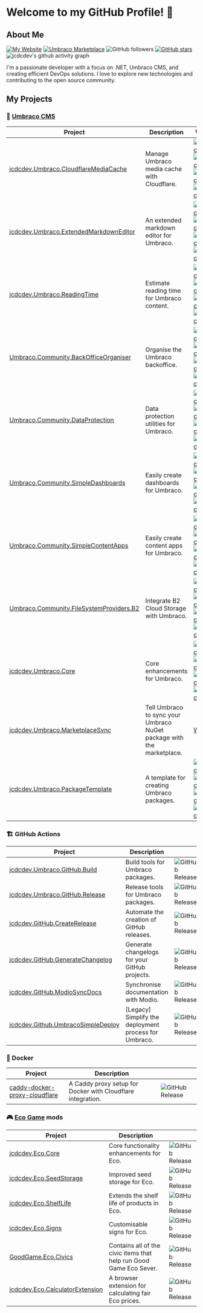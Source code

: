 # Welcome to my GitHub Profile! 👋

## About Me

[![My Website](https://img.shields.io/badge/Blog-jcdc.dev-jcdcdev?style=flat&color=3c4834&logo=rss&logoColor=white)](https://jcdc.dev)
[![Umbraco Marketplace](https://img.shields.io/badge/Umbraco%20Marketplace-9-%233544B1?style=flat&logo=umbraco)](https://marketplace.umbraco.com/author/jcdcdev)
![GitHub followers](https://img.shields.io/github/followers/jcdcdev?style=flat&logo=github&link=https%3A%2F%2Fgithub.com%2Fjcdcdev%3Ftab%3Dfollowers)
[![GitHub stars](https://img.shields.io/github/stars/jcdcdev?style=flat&logo=github)](https://github.com/jcdcdev?tab=repositories&q=&type=&language=&sort=stargazers)
![jcdcdev's github activity graph](https://github-readme-activity-graph.vercel.app/graph?username=jcdcdev&days=30&custom_title=jcdcdev%20-%20last%2030%20days&height=300&bg_color=3c483400&color=dfe2e6&line=2b3326&point=3c4834)

I'm a passionate developer with a focus on .NET, Umbraco CMS, and creating efficient DevOps solutions. I love to explore new technologies and contributing to the open source community.

## My Projects

### 🦄 [Umbraco CMS](https://umbraco.com/products/umbraco-cms)
| Project                                                                                                         | Description                                                           | Version                                                                                                                                                                                                                                                                                                                                                                                                                                                                                                                                                                                                   |
| --------------------------------------------------------------------------------------------------------------- | --------------------------------------------------------------------- | ----------------------------------------------------------------------------------------------------------------------------------------------------------------------------------------------------------------------------------------------------------------------------------------------------------------------------------------------------------------------------------------------------------------------------------------------------------------------------------------------------------------------------------------------------------------------------------------------------------------- |
| [jcdcdev.Umbraco.CloudflareMediaCache](https://github.com/jcdcdev/jcdcdev.Umbraco.CloudflareMediaCache)         | Manage Umbraco media cache with Cloudflare.                           | [![Umbraco 10](https://img.shields.io/badge/10-%233544B1?style=flat)](https://github.com/jcdcdev/jcdcdev.Umbraco.CloudflareMediaCache/tree/v10) [![Umbraco 12](https://img.shields.io/badge/12-%233544B1?style=flat)](https://github.com/jcdcdev/jcdcdev.Umbraco.CloudflareMediaCache/tree/v12) [![Umbraco 13](https://img.shields.io/badge/13-%233544B1?style=flat)](https://github.com/jcdcdev/jcdcdev.Umbraco.CloudflareMediaCache/tree/v13) [![Umbraco 14](https://img.shields.io/badge/⚠️-14-%233544B1?style=flat)](https://github.com/jcdcdev/jcdcdev.Umbraco.CloudflareMediaCache/tree/dev/v14)             |
| [jcdcdev.Umbraco.ExtendedMarkdownEditor](https://github.com/jcdcdev/jcdcdev.Umbraco.ExtendedMarkdownEditor)     | An extended markdown editor for Umbraco.                              | [![Umbraco 10](https://img.shields.io/badge/10-%233544B1?style=flat)](https://github.com/jcdcdev/jcdcdev.Umbraco.ExtendedMarkdownEditor/tree/v10) [![Umbraco 12](https://img.shields.io/badge/12-%233544B1?style=flat)](https://github.com/jcdcdev/jcdcdev.Umbraco.ExtendedMarkdownEditor/tree/v12) [![Umbraco 13](https://img.shields.io/badge/13-%233544B1?style=flat)](https://github.com/jcdcdev/jcdcdev.Umbraco.ExtendedMarkdownEditor/tree/v13) [![Umbraco 14](https://img.shields.io/badge/⚠️-14-%233544B1?style=flat)](https://github.com/jcdcdev/jcdcdev.Umbraco.ExtendedMarkdownEditor/tree/dev/v14)     |
| [jcdcdev.Umbraco.ReadingTime](https://github.com/jcdcdev/jcdcdev.Umbraco.ReadingTime)                           | Estimate reading time for Umbraco content.                            | [![Umbraco 10](https://img.shields.io/badge/10-%233544B1?style=flat)](https://github.com/jcdcdev/jcdcdev.Umbraco.ReadingTime/tree/v10) [![Umbraco 12](https://img.shields.io/badge/12-%233544B1?style=flat)](https://github.com/jcdcdev/jcdcdev.Umbraco.ReadingTime/tree/v12) [![Umbraco 13](https://img.shields.io/badge/13-%233544B1?style=flat)](https://github.com/jcdcdev/jcdcdev.Umbraco.ReadingTime/tree/v13) [![Umbraco 14](https://img.shields.io/badge/⚠️-14-%233544B1?style=flat)](https://github.com/jcdcdev/jcdcdev.Umbraco.ReadingTime/tree/dev/v14)                                                 |
| [Umbraco.Community.BackOfficeOrganiser](https://github.com/jcdcdev/Umbraco.Community.BackOfficeOrganiser)       | Organise the Umbraco backoffice.                                      | [![Umbraco 10](https://img.shields.io/badge/10-%233544B1?style=flat)](https://github.com/jcdcdev/Umbraco.Community.BackOfficeOrganiser/tree/v10) [![Umbraco 12](https://img.shields.io/badge/12-%233544B1?style=flat)](https://github.com/jcdcdev/Umbraco.Community.BackOfficeOrganiser/tree/v12) [![Umbraco 13](https://img.shields.io/badge/13-%233544B1?style=flat)](https://github.com/jcdcdev/Umbraco.Community.BackOfficeOrganiser/tree/v13) [![Umbraco 14](https://img.shields.io/badge/⚠️-14-%233544B1?style=flat)](https://github.com/jcdcdev/jcdcdev/Umbraco.Community.BackOfficeOrganiser/tree/dev/v14) |
| [Umbraco.Community.DataProtection](https://github.com/jcdcdev/Umbraco.Community.DataProtection)                 | Data protection utilities for Umbraco.                                | [![Umbraco 10](https://img.shields.io/badge/10-%233544B1?style=flat)](https://github.com/jcdcdev/Umbraco.Community.DataProtection/tree/v10) [![Umbraco 12](https://img.shields.io/badge/12-%233544B1?style=flat)](https://github.com/jcdcdev/Umbraco.Community.DataProtection/tree/v12) [![Umbraco 13](https://img.shields.io/badge/13-%233544B1?style=flat)](https://github.com/jcdcdev/Umbraco.Community.DataProtection/tree/v13) [![Umbraco 14](https://img.shields.io/badge/⚠️-14-%233544B1?style=flat)](https://github.com/jcdcdev/jcdcdev/Umbraco.Community.DataProtection/tree/dev/v14)                     |
| [Umbraco.Community.SimpleDashboards](https://github.com/jcdcdev/Umbraco.Community.SimpleDashboards)             | Easily create dashboards for Umbraco.                                 | [![Umbraco 10](https://img.shields.io/badge/10-%233544B1?style=flat)](https://github.com/jcdcdev/Umbraco.Community.SimpleDashboards/tree/v10) [![Umbraco 12](https://img.shields.io/badge/12-%233544B1?style=flat)](https://github.com/jcdcdev/Umbraco.Community.SimpleDashboards/tree/v12) [![Umbraco 13](https://img.shields.io/badge/13-%233544B1?style=flat)](https://github.com/jcdcdev/Umbraco.Community.SimpleDashboards/tree/v13) [![Umbraco 14](https://img.shields.io/badge/⚠️-14-%233544B1?style=flat)](https://github.com/jcdcdev/jcdcdev/Umbraco.Community.SimpleDashboards/tree/dev/v14)             |
| [Umbraco.Community.SimpleContentApps](https://github.com/jcdcdev/Umbraco.Community.SimpleContentApps)           | Easily create content apps for Umbraco.                               | [![Umbraco 10](https://img.shields.io/badge/10-%233544B1?style=flat)](https://github.com/jcdcdev/Umbraco.Community.SimpleContentApps/tree/v10) [![Umbraco 12](https://img.shields.io/badge/12-%233544B1?style=flat)](https://github.com/jcdcdev/Umbraco.Community.SimpleContentApps/tree/v12) [![Umbraco 13](https://img.shields.io/badge/13-%233544B1?style=flat)](https://github.com/jcdcdev/Umbraco.Community.SimpleContentApps/tree/v13) [![Umbraco 14](https://img.shields.io/badge/⚠️-14-%233544B1?style=flat)](https://github.com/jcdcdev/jcdcdev/Umbraco.Community.SimpleContentApps/tree/dev/v14)         |
| [Umbraco.Community.FileSystemProviders.B2](https://github.com/jcdcdev/Umbraco.Community.FileSystemProviders.B2) | Integrate B2 Cloud Storage with Umbraco.                              | [![Umbraco 10](https://img.shields.io/badge/10-%233544B1?style=flat)](https://github.com/jcdcdev/Umbraco.Community.FileSystemProviders/tree/v10) [![Umbraco 12](https://img.shields.io/badge/12-%233544B1?style=flat)](https://github.com/jcdcdev/Umbraco.Community.FileSystemProviders/tree/v12) [![Umbraco 13](https://img.shields.io/badge/13-%233544B1?style=flat)](https://github.com/jcdcdev/Umbraco.Community.FileSystemProviders/tree/v13) [![Umbraco 14](https://img.shields.io/badge/⚠️-14-%233544B1?style=flat)](https://github.com/jcdcdev/jcdcdev/Umbraco.Community.FileSystemProviders/tree/dev/v14) |
| [jcdcdev.Umbraco.Core](https://github.com/jcdcdev/jcdcdev.Umbraco.Core)                                         | Core enhancements for Umbraco.                                        | [![Umbraco 10](https://img.shields.io/badge/10-%233544B1?style=flat)](https://github.com/jcdcdev/jcdcdev.Umbraco.Core/tree/v10) [![Umbraco 12](https://img.shields.io/badge/12-%233544B1?style=flat)](https://github.com/jcdcdev/jcdcdev.Umbraco.Core/tree/v12) [![Umbraco 13](https://img.shields.io/badge/13-%233544B1?style=flat)](https://github.com/jcdcdev/jcdcdev.Umbraco.Core/tree/v13) [![Umbraco 14](https://img.shields.io/badge/⚠️-14-%233544B1?style=flat)](https://github.com/jcdcdev/jcdcdev.Umbraco.Core/tree/dev/v14)                                                                             |
| [jcdcdev.Umbraco.MarketplaceSync](https://github.com/jcdcdev/jcdcdev.Umbraco.MarketplaceSync)                   | Tell Umbraco to sync your Umbraco NuGet package with the marketplace. | [Website](https://jcdcdev.github.io/jcdcdev.Umbraco.MarketplaceSync/)                                                                                                                                                                                                                                                                                                                                                                                                                                                                                                                                                                                                               |
| [jcdcdev.Umbraco.PackageTemplate](https://github.com/jcdcdev/jcdcdev.Umbraco.PackageTemplate)                   | A template for creating Umbraco packages.                             | [![Umbraco 10](https://img.shields.io/badge/10-%233544B1?style=flat)](https://github.com/jcdcdev/jcdcdev.Umbraco.PackageTemplate/tree/main) [![Umbraco 12](https://img.shields.io/badge/12-%233544B1?style=flat)](https://github.com/jcdcdev/jcdcdev.Umbraco.PackageTemplate/tree/main) [![Umbraco 13](https://img.shields.io/badge/13-%233544B1?style=flat)](https://github.com/jcdcdev/jcdcdev.Umbraco.PackageTemplate/tree/main) [![Umbraco 14](https://img.shields.io/badge/⚠️-14-%233544B1?style=flat)](https://github.com/jcdcdev/jcdcdev.Umbraco.PackageTemplate/tree/main)                                 |

### 🏗️ GitHub Actions
| Project                                                                                             | Description                                           |                                                                                                     |
| --------------------------------------------------------------------------------------------------- | ----------------------------------------------------- | --------------------------------------------------------------------------------------------------- |
| [jcdcdev.Umbraco.GitHub.Build](https://github.com/jcdcdev/jcdcdev.Umbraco.GitHub.Build)             | Build tools for Umbraco packages.                     | ![GitHub Release](https://img.shields.io/github/v/release/jcdcdev/jcdcdev.Umbraco.GitHub.Build)     |
| [jcdcdev.Umbraco.GitHub.Release](https://github.com/jcdcdev/jcdcdev.Umbraco.GitHub.Release)         | Release tools for Umbraco packages.                   | ![GitHub Release](https://img.shields.io/github/v/release/jcdcdev/jcdcdev.Umbraco.GitHub.Release)   |
| [jcdcdev.GitHub.CreateRelease](https://github.com/jcdcdev/jcdcdev.GitHub.CreateRelease)             | Automate the creation of GitHub releases.             | ![GitHub Release](https://img.shields.io/github/v/release/jcdcdev/jcdcdev.GitHub.CreateRelease)     |
| [jcdcdev.GitHub.GenerateChangelog](https://github.com/jcdcdev/jcdcdev.GitHub.GenerateChangelog)     | Generate changelogs for your GitHub projects.         | ![GitHub Release](https://img.shields.io/github/v/release/jcdcdev/jcdcdev.GitHub.GenerateChangelog) |
| [jcdcdev.GitHub.ModioSyncDocs](https://github.com/jcdcdev/jcdcdev.GitHub.ModioSyncDocs)             | Synchronise documentation with Modio.                 | ![GitHub Release](https://img.shields.io/github/v/release/jcdcdev/jcdcdev.GitHub.ModioSyncDocs)     |
| [jcdcdev.Github.UmbracoSimpleDeploy](https://github.com/jcdcdev/jcdcdev.Github.UmbracoSimpleDeploy) | [Legacy] Simplify the deployment process for Umbraco. | ![GitHub Release](https://img.shields.io/github/v/tag/jcdcdev/jcdcdev.Github.UmbracoSimpleDeploy)   |

### 🐋 Docker
| Project                                                                                   | Description                                                 |                                                                                                  |
| ----------------------------------------------------------------------------------------- | ----------------------------------------------------------- | ------------------------------------------------------------------------------------------------ |
| [caddy-docker-proxy-cloudflare](https://github.com/jcdcdev/caddy-docker-proxy-cloudflare) | A Caddy proxy setup for Docker with Cloudflare integration. | ![GitHub Release](https://img.shields.io/github/v/release/jcdcdev/caddy-docker-proxy-cloudflare) |

### 🎮 [Eco Game]([url](https://play.eco/)) mods
| Project                                                                                       | Description                                                        |                                                                                                    |
| --------------------------------------------------------------------------------------------- | ------------------------------------------------------------------ | -------------------------------------------------------------------------------------------------- |
| [jcdcdev.Eco.Core](https://github.com/jcdcdev/jcdcdev.Eco.Core)                               | Core functionality enhancements for Eco.                           | ![GitHub Release](https://img.shields.io/github/v/release/jcdcdev/jcdcdev.Eco.Core)                |
| [jcdcdev.Eco.SeedStorage](https://github.com/jcdcdev/jcdcdev.Eco.SeedStorage)                 | Improved seed storage for Eco.                                     | ![GitHub Release](https://img.shields.io/github/v/release/jcdcdev/jcdcdev.Eco.SeedStorage)         |
| [jcdcdev.Eco.ShelfLife](https://github.com/jcdcdev/jcdcdev.Eco.ShelfLife)                     | Extends the shelf life of products in Eco.                         | ![GitHub Release](https://img.shields.io/github/v/release/jcdcdev/jcdcdev.Eco.ShelfLife)           |
| [jcdcdev.Eco.Signs](https://github.com/jcdcdev/jcdcdev.Eco.Signs)                             | Customisable signs for Eco.                                        | ![GitHub Release](https://img.shields.io/github/v/release/jcdcdev/jcdcdev.Eco.Signs)               |
| [GoodGame.Eco.Civics](https://github.com/jcdcdev/GoodGame.Eco.Civics)                         | Contains all of the civic items that help run Good Game Eco Sever. | ![GitHub Release](https://img.shields.io/github/v/release/jcdcdev/GoodGame.Eco.Civics)             |
| [jcdcdev.Eco.CalculatorExtension](https://github.com/jcdcdev/jcdcdev.Eco.CalculatorExtension) | A browser extension for calculating fair Eco prices.               | ![GitHub Release](https://img.shields.io/github/v/release/jcdcdev/jcdcdev.Eco.CalculatorExtension) |
